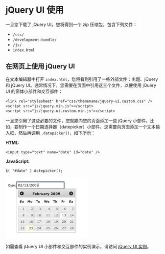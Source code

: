 # jQuery UI 使用

一旦您下载了 jQuery UI，您将得到一个 zip 压缩包，包含下列文件：

*   `/css/`
*   `/development-bundle/`
*   `/js/`
*   `index.html`

## 在网页上使用 jQuery UI

在文本编辑器中打开 `index.html`，您将看到引用了一些外部文件：主题、jQuery 和 jQuery UI。通常情况下，您需要在页面中引用这三个文件，以便使用 jQuery UI 的窗体小部件和交互部件：

```
<link rel="stylesheet" href="css/themename/jquery-ui.custom.css" />
<script src="js/jquery.min.js"></script>
<script src="js/jquery-ui.custom.min.js"></script>

```

一旦您引用了这些必要的文件，您就能向您的页面添加一些 jQuery 小部件。比如，要制作一个日期选择器（datepicker）小部件，您需要向页面添加一个文本输入框，然后再调用 `.datepicker()`，如下所示：

**HTML:**

```
<input type="text" name="date" id="date" />
```

**JavaScript:**

```
$( "#date" ).datepicker();
```

![实例截图](img/ex-datepicker.png)

如需查看 jQuery UI 小部件和交互部件的实例演示，请访问 [jQuery UI 实例](jqueryui-examples.html)。


